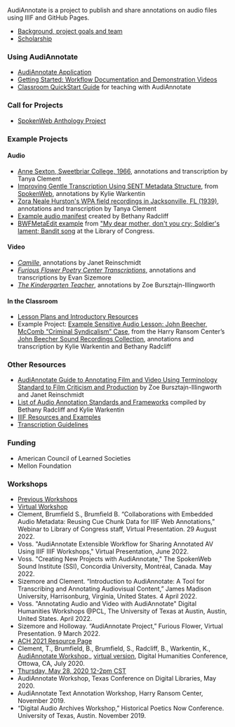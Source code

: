 AudiAnnotate is a project to publish and share annotations on audio files using IIIF and GitHub Pages. 
* [Background, project goals and team](http://hipstas.org/audiannotate/)
* [Scholarship](scholarship.md)

### Using AudiAnnotate 
* [AudiAnnotate Application](http://audiannotate.brumfieldlabs.com/)
* [Getting Started: Workflow Documentation and Demonstration Videos](https://hipstas.github.io/documentation/) 
* [Classroom QuickStart Guide](https://bethanycayeradcliff.github.io/spokenweb-pedagogy-workshop/classroom-quick-start-guide) for teaching with AudiAnnotate

### Call for Projects
* [SpokenWeb Anthology Project](cfp.md)

### Example Projects 

#### Audio
  * [Anne Sexton, Sweetbriar College, 1966](https://tanyaclement.github.io/sexton_sweetbriar_1966/), annotations and transcription by Tanya Clement
  * [Improving Gentle Transcription Using SENT Metadata Structure](https://kywark.github.io/gentle-improvement/), from [SpokenWeb](https://spokenweb.ca/), annotations by Kylie Warkentin
  * [Zora Neale Hurston's WPA field recordings in Jacksonville, FL (1939)](https://tanyaclement.github.io/znh_jacksonville_1939/), annotations and transcription by Tanya Clement
  * [Example audio manifest](https://github.com/bethanycayeradcliff/margaret-atwood-spokenweb/blob/gh-pages/_data/margaret-atwood-at-sgwu-1974/manifest.json) created by Bethany Radcliff
  * [BWFMetaEdit example](https://benwbrum.github.io/loc-bwf-demo/my-dear-mother-don-t-you-cry-soldier-s-lament-bandit-song) from ["My dear mother, don't you cry; Soldier's lament; Bandit song](https://www.loc.gov/item/afc1939007_afs02253b/) at the Library of Congress.
  
#### Video
  * [*Camille*](https://jreinschmidt.github.io/camille-1921/), annotations by Janet Reinschmidt
  * [*Furious Flower Poetry Center Transcriptions*](https://jmu-audiannotate.github.io/FFPC-Video-Transcriptions/), annotations and transcriptions by Evan Sizemore
  * [*The Kindergarten Teacher*](https://zillingworth.github.io/the-kindergarten-teacher-poetry/), annotations by Zoe Bursztajn-Illingworth

#### In the Classroom
 * [Lesson Plans and Introductory Resources](lesson-plan.md)
 * Example Project: [Example Sensitive Audio Lesson: John Beecher, McComb “Criminal Syndicalism” Case](https://kywark.github.io/example-sensitive-audio-lesson-syndicalism/), from the Harry Ransom Center’s [John Beecher Sound Recordings Collection](https://hrc.contentdm.oclc.org/digital/collection/p15878coll1/id/37/rec/1), annotations and transcription by Kylie Warkentin and Bethany Radcliff

### Other Resources
* [AudiAnnotate Guide to Annotating Film and Video Using Terminology Standard to Film Criticism and Production](videonnotationguide.md) by Zoe Bursztajn-Illingworth and Janet Reinschmidt
* [List of Audio Annotation Standards and Frameworks](audio-annotation-resources.md) compiled by Bethany Radcliff and Kylie Warkentin
* [IIIF Resources and Examples](resources.md)
* [Transcription Guidelines](transcription_resources.md)

### Funding
* American Council of Learned Societies
* Mellon Foundation

### Workshops
* [Previous Workshops](workshop.md)
* [Virtual Workshop](workshop.md)
* Clement, Brumfield S., Brumfield B. “Collaborations with Embedded Audio Metadata: Reusing Cue Chunk Data for IIIF Web Annotations,” Webinar to Library of Congress staff, Virtual Presentation. 29 August 2022.
* Voss. "AudiAnnotate Extensible Workflow for Sharing Annotated AV Using IIIF
IIIF Workshops," Virtual Presentation, June 2022.
* Voss. "Creating New Projects with AudiAnnotate,"
The SpokenWeb Sound Institute (SSI), Concordia University, Montréal, Canada. May 2022.
* Sizemore and Clement. “Introduction to AudiAnnotate: A Tool for Transcribing and Annotating Audiovisual Content,” James Madison University, Harrisonburg, Virginia, United States. 4 April 2022.
* Voss. "Annotating Audio and Video with AudiAnnotate"
Digital Humanities Workshops @PCL, The University of Texas at Austin, Austin, United States. April 2022.
* Sizemore and Holloway. “AudiAnnotate Project,” Furious Flower, Virtual Presentation. 9 March 2022.
* [ACH 2021 Resource Page](ach-2021.md)
* Clement, T., Brumfield, B., Brumfield, S., Radcliff, B., Warkentin, K., [AudiAnnotate Workshop,](https://avindhsig.wordpress.com/announcements/), [virtual version](https://hipstas.github.io/AudiAnnotate/workshop.html), Digital Humanities Conference, Ottowa, CA, July 2020.
* [Thursday, May 28, 2020 12-2pm CST](agenda.md)
* AudiAnnotate Workshop, Texas Conference on Digital Libraries, May 2020.
* AudiAnnotate Text Annotation Workshop, Harry Ransom Center, November 2019. 
* “Digital Audio Archives Workshop,” Historical Poetics Now Conference. University of Texas, Austin. November 2019.
